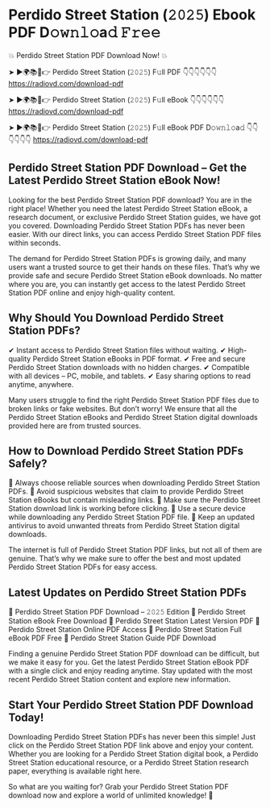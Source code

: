 # Perdido Street Station (𝟸𝟶𝟸𝟻) Ebook PDF D𝚘𝚠𝚗𝚕𝚘a𝚍 𝙵𝚛𝚎𝚎

💥 Perdido Street Station PDF Download Now! 💥

➤ ►🌍📚📱👉 Perdido Street Station (𝟸𝟶𝟸𝟻) F𝚞ll PDF 👇👇👇👇👇👇
https://radiovd.com/download-pdf

➤ ►🌍📚📱👉 Perdido Street Station (𝟸𝟶𝟸𝟻) F𝚞ll eBook 👇👇👇👇👇👇
https://radiovd.com/download-pdf

➤ ►🌍📚📱👉 Perdido Street Station (𝟸𝟶𝟸𝟻) F𝚞ll eBook PDF D𝚘𝚠𝚗𝚕𝚘a𝚍 👇👇👇👇👇👇
https://radiovd.com/download-pdf

## Perdido Street Station PDF Download – Get the Latest Perdido Street Station eBook Now!

Looking for the best Perdido Street Station PDF download? You are in the right place! Whether you need the latest Perdido Street Station eBook, a research document, or exclusive Perdido Street Station guides, we have got you covered. Downloading Perdido Street Station PDFs has never been easier. With our direct links, you can access Perdido Street Station PDF files within seconds.

The demand for Perdido Street Station PDFs is growing daily, and many users want a trusted source to get their hands on these files. That’s why we provide safe and secure Perdido Street Station eBook downloads. No matter where you are, you can instantly get access to the latest Perdido Street Station PDF online and enjoy high-quality content.

## Why Should You Download Perdido Street Station PDFs?

✔ Instant access to Perdido Street Station files without waiting.
✔ High-quality Perdido Street Station eBooks in PDF format.
✔ Free and secure Perdido Street Station downloads with no hidden charges.
✔ Compatible with all devices – PC, mobile, and tablets.
✔ Easy sharing options to read anytime, anywhere.

Many users struggle to find the right Perdido Street Station PDF files due to broken links or fake websites. But don’t worry! We ensure that all the Perdido Street Station eBooks and Perdido Street Station digital downloads provided here are from trusted sources.

## How to Download Perdido Street Station PDFs Safely?

📌 Always choose reliable sources when downloading Perdido Street Station PDFs.
📌 Avoid suspicious websites that claim to provide Perdido Street Station eBooks but contain misleading links.
📌 Make sure the Perdido Street Station download link is working before clicking.
📌 Use a secure device while downloading any Perdido Street Station PDF file.
📌 Keep an updated antivirus to avoid unwanted threats from Perdido Street Station digital downloads.

The internet is full of Perdido Street Station PDF links, but not all of them are genuine. That’s why we make sure to offer the best and most updated Perdido Street Station PDFs for easy access.

## Latest Updates on Perdido Street Station PDFs

🔹 Perdido Street Station PDF Download – 𝟸𝟶𝟸𝟻 Edition
🔹 Perdido Street Station eBook Free Download
🔹 Perdido Street Station Latest Version PDF
🔹 Perdido Street Station Online PDF Access
🔹 Perdido Street Station Full eBook PDF Free
🔹 Perdido Street Station Guide PDF Download

Finding a genuine Perdido Street Station PDF download can be difficult, but we make it easy for you. Get the latest Perdido Street Station eBook PDF with a single click and enjoy reading anytime. Stay updated with the most recent Perdido Street Station content and explore new information.

## Start Your Perdido Street Station PDF Download Today!

Downloading Perdido Street Station PDFs has never been this simple! Just click on the Perdido Street Station PDF link above and enjoy your content. Whether you are looking for a Perdido Street Station digital book, a Perdido Street Station educational resource, or a Perdido Street Station research paper, everything is available right here.

So what are you waiting for? Grab your Perdido Street Station PDF download now and explore a world of unlimited knowledge! 🚀